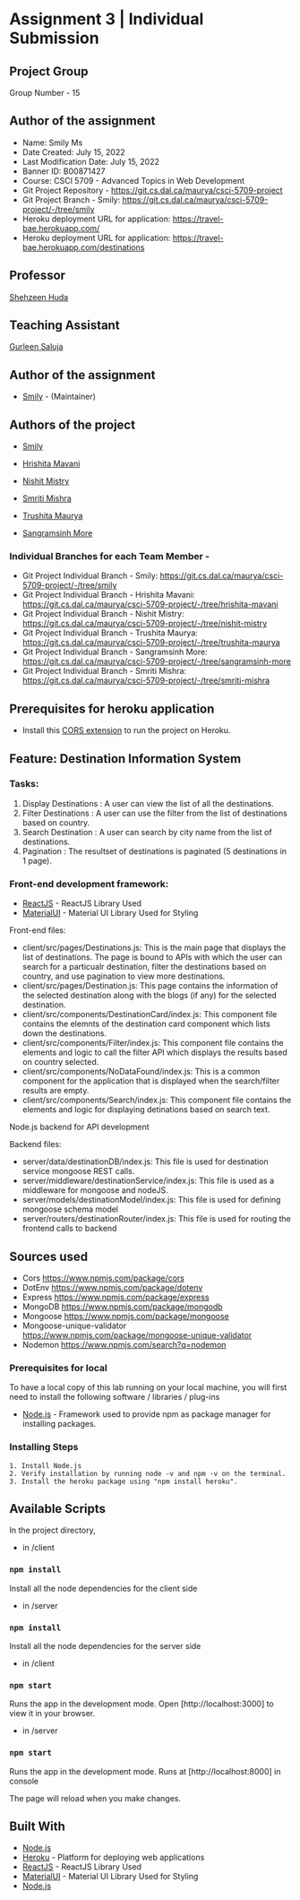 # Assignment 3 | Individual Submission 

## Project Group

Group Number - 15

## Author of the assignment

- Name: Smily Ms
- Date Created: July 15, 2022
- Last Modification Date: July 15, 2022
- Banner ID: B00871427
- Course: CSCI 5709 - Advanced Topics in Web Development
- Git Project Repository - https://git.cs.dal.ca/maurya/csci-5709-project
- Git Project Branch - Smily: https://git.cs.dal.ca/maurya/csci-5709-project/-/tree/smily
- Heroku deployment URL for application: https://travel-bae.herokuapp.com/
- Heroku deployment URL for application: https://travel-bae.herokuapp.com/destinations

## Professor

[Shehzeen Huda](sh655624@dal.ca)

## Teaching Assistant

[Gurleen Saluja](gr997570@dal.ca)

## Author of the assignment

- [Smily](smily@dal.ca) - (Maintainer)

## Authors of the project

- [Smily](smily@dal.ca)

- [Hrishita Mavani](hr637632@dal.ca)

- [Nishit Mistry](nishit.mistry@dal.ca)

- [Smriti Mishra](sm689498@dal.ca)

- [Trushita Maurya](trushita.maurya@dal.ca)

- [Sangramsinh More](sangramsingh.more@dal.ca)

### Individual Branches for each Team Member -

- Git Project Individual Branch - Smily: https://git.cs.dal.ca/maurya/csci-5709-project/-/tree/smily
- Git Project Individual Branch - Hrishita Mavani: https://git.cs.dal.ca/maurya/csci-5709-project/-/tree/hrishita-mavani
- Git Project Individual Branch - Nishit Mistry: https://git.cs.dal.ca/maurya/csci-5709-project/-/tree/nishit-mistry
- Git Project Individual Branch - Trushita Maurya: https://git.cs.dal.ca/maurya/csci-5709-project/-/tree/trushita-maurya
- Git Project Individual Branch - Sangramsinh More: https://git.cs.dal.ca/maurya/csci-5709-project/-/tree/sangramsinh-more
- Git Project Individual Branch - Smriti Mishra: https://git.cs.dal.ca/maurya/csci-5709-project/-/tree/smriti-mishra

## Prerequisites for heroku application

- Install this [CORS extension](https://chrome.google.com/webstore/detail/allow-cors-access-control/lhobafahddgcelffkeicbaginigeejlf?hl=en) to run the project on Heroku.

## Feature: Destination Information System

### Tasks:

1. Display Destinations : A user can view the list of all the destinations.
2. Filter Destinations : A user can use the filter from the list of destinations based on country.
3. Search Destination : A user can search by city name from the list of destinations.
4. Pagination : The resultset of destinations is paginated (5 destinations in 1 page).


### Front-end development framework: 

- [ReactJS](https://reactjs.org/) - ReactJS Library Used
- [MaterialUI](https://mui.com/) - Material UI Library Used for Styling

Front-end files:

- client/src/pages/Destinations.js: This is the main page that displays the list of destinations. The page is bound to APIs with which the user can search for a particualr destination, filter the destinations based on country, and use pagination to view more destinations.
- client/src/pages/Destination.js: This page contains the information of the selected destination along with the blogs (if any) for the selected destination.
- client/src/components/DestinationCard/index.js: This component file contains the elemnts of the destination card component which lists down the destinations.
- client/src/components/Filter/index.js: This component file contains the elements and logic to call the filter API which displays the results based on country selected.
- client/src/components/NoDataFound/index.js: This is a common component for the application that is displayed when the search/filter results are empty.
- client/src/components/Search/index.js: This component file contains the elements and logic for displaying detinations based on search text.

Node.js backend for API development

Backend files:
- server/data/destinationDB/index.js: This file is used for destination service mongoose REST calls.
- server/middleware/destinationService/index.js: This file is used as a middleware for mongoose and nodeJS.
- server/models/destinationModel/index.js: This file is used for defining mongoose schema model
- server/routers/destinationRouter/index.js: This file is used for routing the frontend calls to backend

## Sources used

- Cors
  https://www.npmjs.com/package/cors
- DotEnv
  https://www.npmjs.com/package/dotenv
- Express
  https://www.npmjs.com/package/express
- MongoDB
  https://www.npmjs.com/package/mongodb
- Mongoose
  https://www.npmjs.com/package/mongoose
- Mongoose-unique-validator
  https://www.npmjs.com/package/mongoose-unique-validator
- Nodemon
  https://www.npmjs.com/search?q=nodemon

### Prerequisites for local

To have a local copy of this lab running on your local machine, you will first need to install the following software / libraries / plug-ins

- [Node.js](https://nodejs.org/en/download/) - Framework used to provide npm as package manager for installing packages.

### Installing Steps

```
1. Install Node.js
2. Verify installation by running node -v and npm -v on the terminal.
3. Install the heroku package using "npm install heroku".
```

## Available Scripts

In the project directory,

- in /client
### `npm install`

Install all the node dependencies for the client side

- in /server
### `npm install`

Install all the node dependencies for the server side

- in /client
### `npm start`

Runs the app in the development mode.
Open [http://localhost:3000] to view it in your browser.

- in /server
### `npm start`

Runs the app in the development mode.
Runs at [http://localhost:8000] in console

The page will reload when you make changes.

## Built With

- [Node.js](https://nodejs.org/en/download/)
- [Heroku](https://id.heroku.com/login) - Platform for deploying web applications
- [ReactJS](https://reactjs.org/) - ReactJS Library Used
- [MaterialUI](https://mui.com/) - Material UI Library Used for Styling
- [Node.js](https://nodejs.org/en/download/)
